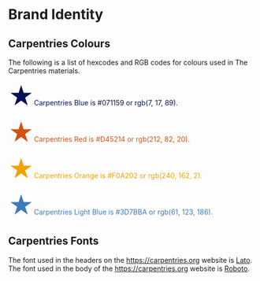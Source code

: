 # Brand Identity 

## Carpentries Colours 

The following is a list of hexcodes and RGB codes for colours used in The Carpentries materials.

<p style="color:#071159;"><span style="font-size:50px;">&#9733;</span>Carpentries Blue is #071159 or rgb(7, 17, 89).</p>
<p style="color:#D45214;"><span style="font-size:50px;">&#9733;</span>Carpentries Red  is #D45214 or rgb(212, 82, 20).</p>
<p style="color:#F0A202;"><span style="font-size:50px;">&#9733;</span>Carpentries Orange is #F0A202 or rgb(240, 162, 2).</p>
<p style="color:#3D7BBA;"><span style="font-size:50px;">&#9733;</span>Carpentries Light Blue is #3D7BBA or rgb(61, 123, 186).</p>

## Carpentries Fonts 

The font used in the headers on the <https://carpentries.org> website is [Lato](https://fonts.google.com/specimen/Lato).
The font used in the body of the <https://carpentries.org> website is [Roboto](https://fonts.google.com/specimen/Roboto).


